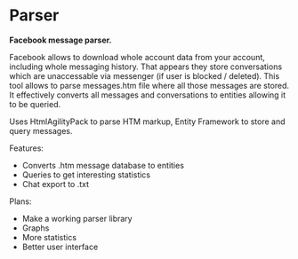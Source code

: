 # Parser

**Facebook message parser.**

Facebook allows to download whole account data from your account, including whole messaging history. That appears they store conversations which are unaccessable via messenger (if user is blocked / deleted). This tool allows to parse messages.htm file where all those messages are stored. It effectively converts all messages and conversations to entities allowing it to be queried.

Uses HtmlAgilityPack to parse HTM markup, Entity Framework to store and query messages.


Features: 
  - Converts .htm message database to entities
  - Queries to get interesting statistics
  - Chat export to .txt

Plans:
  - Make a working parser library
  - Graphs
  - More statistics
  - Better user interface
